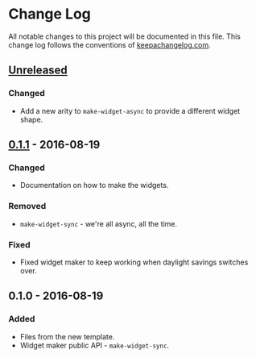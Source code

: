 # Change Log
All notable changes to this project will be documented in this file. This change log follows the conventions of [keepachangelog.com](http://keepachangelog.com/).

## [Unreleased]
### Changed
- Add a new arity to `make-widget-async` to provide a different widget shape.

## [0.1.1] - 2016-08-19
### Changed
- Documentation on how to make the widgets.

### Removed
- `make-widget-sync` - we're all async, all the time.

### Fixed
- Fixed widget maker to keep working when daylight savings switches over.

## 0.1.0 - 2016-08-19
### Added
- Files from the new template.
- Widget maker public API - `make-widget-sync`.

[Unreleased]: https://github.com/your-name/clj-ridinoti/compare/0.1.1...HEAD
[0.1.1]: https://github.com/your-name/clj-ridinoti/compare/0.1.0...0.1.1
